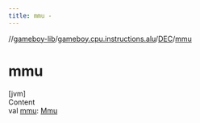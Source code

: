```yaml
---
title: mmu -
---
```

//[gameboy-lib](../../index.md)/[gameboy.cpu.instructions.alu](../index.md)/[DEC](index.md)/[mmu](mmu.md)



# mmu  
[jvm]  
Content  
val [mmu](mmu.md): [Mmu](../../gameboy.memory/-mmu/index.md)  



